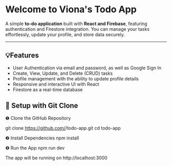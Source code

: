 # Welcome to Viona's Todo App

A simple **to-do application** built with **React and Firebase**, featuring authentication and Firestore integration. You can manage your tasks effortlessly, update your profile, and store data securely.  

---

## 💡Features
- User Authentication via email and password, as well as Google Sign In
- Create, View, Update, and Delete (CRUD) tasks
- Profile management with the ability to update profile details
- Responsive and interactive UI with React
- Firestore as a real-time database

## 🔧 Setup with Git Clone
❶ Clone the GitHub Repository

git clone https://github.com/<your-username>/todo-app.git
cd todo-app

❷ Install Dependencies
npm install

❹ Run the App
npm run dev

The app will be running on http://localhost:3000
